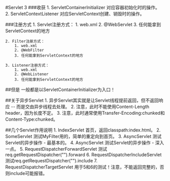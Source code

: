 #Servlet 3 
###收获
    1. ServletContainerInitializer 对应容器初始化时的操作。  
    2. ServletContextListener 对应ServletContext创建、销毁时的操作。
    
###注册方式
    1. Servlet注册方式：
        1. web.xml
        2. @WebServlet
        3. 任何能拿到ServletContext的地方
        
    2. Filter注册方式：
        1. web.xml
        2. @WebFilter
        3. 任何能拿到ServletContext的地方
        
    3. Listener注册方式：
        1. web.xml
        2. @WebListener
        3. 任何能拿到ServletContext的地方
        
##但是
    一般都是以ServletContainerInitializer为入口！        


##关于异步Servlet
    1. 异步Servlet其实就是让Servlet线程提前返回，但不返回响应 -- 而是交由异步线程去处理。
    2. 注意，此时不能使用Content-Length header，因为长度不定。
    3. 注意，此时通常使用Transfer-Encoding:chunked和Content-Type:chunked。

##几个Servlet作用说明
    1. IndexServlet 首页，返回classpath:index.html。
    2. SomeServlet 测试MyFilter用的，简单的重定向到首页。
    3. AsyncServlet 测试Servlet的异步操作 - 最基本的。
    4. AsyncServlet 测试Servlet的异步操作 - 深入一点。
    5. RequestDispatcherForwardServlet 测试req.getRequestDispatcher("").forward
    6. RequestDispatcherIncludeServlet 测试req.getRequestDispatcher("").include
    7. RequestDispatcherTargetServlet 用于5和6的测试！注意，不能返回完整的<html>，否则include可能报错。